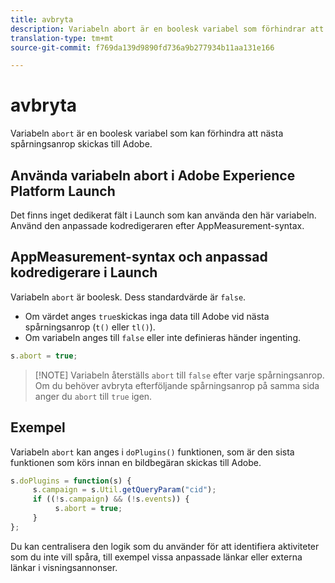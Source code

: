 ```yaml
---
title: avbryta
description: Variabeln abort är en boolesk variabel som förhindrar att en träff skickas till Adobes datainsamlingsservrar.
translation-type: tm+mt
source-git-commit: f769da139d9890fd736a9b277934b11aa131e166

---
```



# avbryta

Variabeln `abort` är en boolesk variabel som kan förhindra att nästa spårningsanrop skickas till Adobe.

## Använda variabeln abort i Adobe Experience Platform Launch

Det finns inget dedikerat fält i Launch som kan använda den här variabeln. Använd den anpassade kodredigeraren efter AppMeasurement-syntax.

## AppMeasurement-syntax och anpassad kodredigerare i Launch

Variabeln `abort` är boolesk. Dess standardvärde är `false`.

* Om värdet anges `true`skickas inga data till Adobe vid nästa spårningsanrop (`t()` eller `tl()`).
* Om variabeln anges till `false` eller inte definieras händer ingenting.

```js
s.abort = true;
```

> [!NOTE] Variabeln återställs `abort` till `false` efter varje spårningsanrop. Om du behöver avbryta efterföljande spårningsanrop på samma sida anger du `abort` till `true` igen.

## Exempel

Variabeln `abort` kan anges i `doPlugins()` funktionen, som är den sista funktionen som körs innan en bildbegäran skickas till Adobe.

```js
s.doPlugins = function(s) {
     s.campaign = s.Util.getQueryParam("cid");
     if ((!s.campaign) && (!s.events)) {
          s.abort = true;
     }
};
```

Du kan centralisera den logik som du använder för att identifiera aktiviteter som du inte vill spåra, till exempel vissa anpassade länkar eller externa länkar i visningsannonser.
